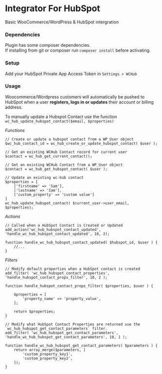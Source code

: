 # Integrator For HubSpot

Basic WooCommerce/WordPress & HubSpot intergration

### Dependencies

Plugin has some composer dependencies.  
If installing from git or composer run `composer install` before activating.

### Setup

Add your HubSpot Private App Access Token in `Settings > WCHub` 

### Usage

Woocommerce/Wordpress customers will automatically be pushed to HubSpot when a user **registers, logs in or updates** their account or billing address.

To manually update a Hubspot Contact use the function `wc_hub_update_hubspot_contact($email, $properties)`

*Functions*

```
// Create or update a hubspot contact from a WP_User object
$wc_hub_contact_id = wc_hub_create_or_update_hubspot_contact( $user );

// Get an existing WCHub Contact record for current user
$contact = wc_hub_get_current_contact();

// Get an existing WCHub Contact from a WP_User object
$contact = wc_hub_get_hubspot_contact( $user );

// Update an existing wc-hub contact
$properties = [
    ['firstname' => 'Sam'], 
    ['lastname' => 'Iam'],
    ['custom_property' => 'custom value']
]
wc_hub_update_hubspot_contact( $current_user->user_email, $properties);
```

*Actions*

```
// Called when a HubSpot Contact is Created or Updated
add_action('wc_hub_hubspot_contact_updated', 'handle_wc_hub_hubspot_contact_updated', 10, 2);

function handle_wc_hub_hubspot_contact_updated( $hubspot_id, $user ) { 
    //... 
}
```

*Filters*

```
// Modify default properties when a HubSpot contact is created
add_filter( 'wc_hub_hubspot_contact_properties', 'handle_hubspot_contact_props_filter', 10, 2 );

function handle_hubspot_contact_props_filter( $properties, $user ) {

    $properties = [
        'property_name' => 'property_value',
    ];

    return $properties;
}

```

```
// Modify what HubSpot Contact Properties are returned use the `wc_hub_hubspot_get_contact_parameters` filter.
add_filter( 'wc_hub_hubspot_get_contact_parameters', 'handle_wc_hub_hubspot_get_contact_parameters', 10, 1 );

function handle_wc_hub_hubspot_get_contact_parameters( $parameters ) {
    return array_merge($parameters, [
        'custom_property_key1',
        'custom_property_key2',
    ]);
}
```
